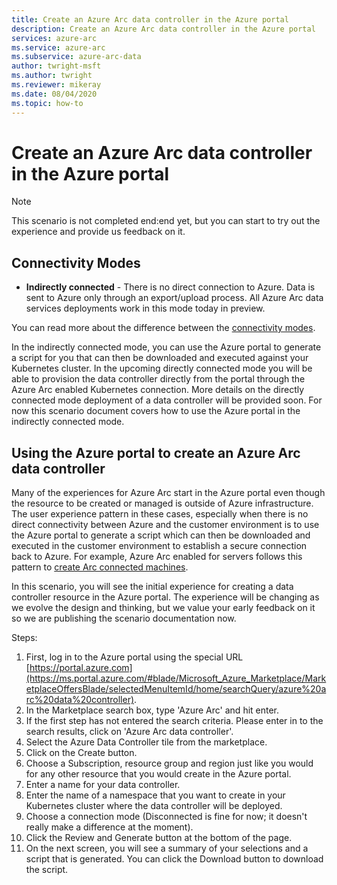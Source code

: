 ```yaml
---
title: Create an Azure Arc data controller in the Azure portal
description: Create an Azure Arc data controller in the Azure portal
services: azure-arc
ms.service: azure-arc
ms.subservice: azure-arc-data
author: twright-msft
ms.author: twright
ms.reviewer: mikeray
ms.date: 08/04/2020
ms.topic: how-to
---
```


# Create an Azure Arc data controller in the Azure portal

> [!NOTE]
> This scenario is not completed end:end yet, but you can start to try out the experience and provide us feedback on it.

## Connectivity Modes

- **Indirectly connected** - There is no direct connection to Azure. Data is sent to Azure only through an export/upload process. All Azure Arc data services deployments work in this mode today in preview.

You can read more about the difference between the [connectivity modes](connectivity.md).

In the indirectly connected mode, you can use the Azure portal to generate a script for you that can then be downloaded and executed against your Kubernetes cluster. In the upcoming directly connected mode you will be able to provision the data controller directly from the portal through the Azure Arc enabled Kubernetes connection. More details on the directly connected mode deployment of a data controller will be provided soon. For now this scenario document covers how to use the Azure portal in the indirectly connected mode.

## Using the Azure portal to create an Azure Arc data controller

Many of the experiences for Azure Arc start in the Azure portal even though the resource to be created or managed is outside of Azure infrastructure. The user experience pattern in these cases, especially when there is no direct connectivity between Azure and the customer environment is to use the Azure portal to generate a script which can then be downloaded and executed in the customer environment to establish a secure connection back to Azure. For example, Azure Arc enabled for servers follows this pattern to [create Arc connected machines](/azure-arc/servers/onboard-portal).

In this scenario, you will see the initial experience for creating a data controller resource in the Azure portal. The experience will be changing as we evolve the design and thinking, but we value your early feedback on it so we are publishing the scenario documentation now.

Steps:

1. First, log in to the Azure portal using the special URL [https://portal.azure.com](https://ms.portal.azure.com/#blade/Microsoft_Azure_Marketplace/MarketplaceOffersBlade/selectedMenuItemId/home/searchQuery/azure%20arc%20data%20controller).
1. In the Marketplace search box, type 'Azure Arc' and hit enter. 
1. If the first step has not entered the search criteria. Please enter in to the search results, click on 'Azure Arc data controller'.
1. Select the Azure Data Controller tile from the marketplace. 
1. Click on the Create button.
1. Choose a Subscription, resource group and region just like you would for any other resource that you would create in the Azure portal.
1. Enter a name for your data controller.
1. Enter the name of a namespace that you want to create in your Kubernetes cluster where the data controller will be deployed.
1. Choose a connection mode (Disconnected is fine for now; it doesn't really make a difference at the moment).
1. Click the Review and Generate button at the bottom of the page.
1. On the next screen, you will see a summary of your selections and a script that is generated.  You can click the Download button to download the script. 
